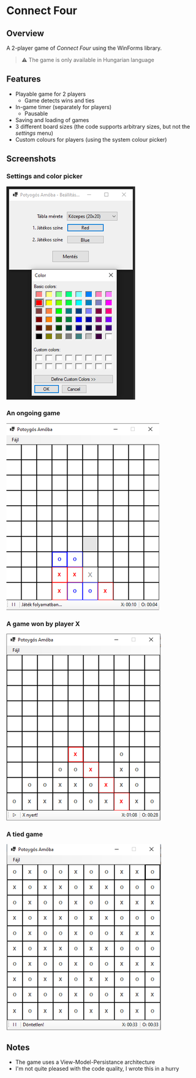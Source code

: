 # Connect Four

## Overview

A 2-player game of *Connect Four* using the WinForms library.

> ⚠ The game is only available in Hungarian language

## Features

- Playable game for 2 players
  - Game detects wins and ties
- In-game timer (separately for players)
  - Pausable
- Saving and loading of games
- 3 different board sizes (the code supports arbitrary sizes, but not the *settings* menu)
- Custom colours for players (using the system colour picker)

## Screenshots

### Settings and color picker

![settings](./img/colorpicker.png)

### An ongoing game

![ongoing game](./img/game_ongoing.png)

### A game won by player **X**

![X won](./img/game_won.png)

### A tied game

![tie](./img/game_tie.png)

## Notes

- The game uses a View-Model-Persistance architecture
- I'm not quite pleased with the code quality, I wrote this in a hurry

